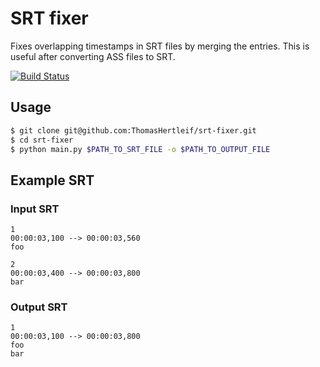 # SRT fixer

Fixes overlapping timestamps in SRT files by merging the entries.
This is useful after converting ASS files to SRT.

[![Build Status](https://travis-ci.org/ThomasHertleif/srt-fixer.svg?branch=master)](https://travis-ci.org/ThomasHertleif/srt-fixer)

## Usage 

```sh
$ git clone git@github.com:ThomasHertleif/srt-fixer.git
$ cd srt-fixer
$ python main.py $PATH_TO_SRT_FILE -o $PATH_TO_OUTPUT_FILE
```
## Example SRT

### Input SRT

```
1
00:00:03,100 --> 00:00:03,560
foo

2
00:00:03,400 --> 00:00:03,800
bar
```

### Output SRT
```
1
00:00:03,100 --> 00:00:03,800
foo
bar
```